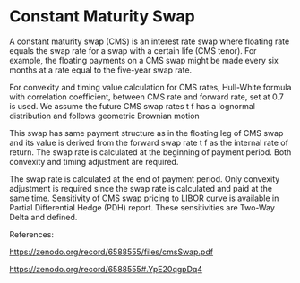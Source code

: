 # Constant Maturity Swap

A constant maturity swap (CMS) is an interest rate swap where floating rate equals the swap rate for a swap with a certain life (CMS tenor). For example, the floating payments on a CMS swap might be made every six months at a rate equal to the five-year swap rate.

For convexity and timing value calculation for CMS rates, Hull-White formula with correlation coefficient, between CMS rate and forward rate, set at 0.7 is used. We assume the future CMS swap rates t f has a lognormal distribution and follows geometric Brownian motion 

This swap has same payment structure as in the floating leg of CMS swap and its value is derived from the forward swap rate t f as the internal rate of return. The swap rate is calculated at the beginning of payment period. Both convexity and timing adjustment are required. 

The swap rate is calculated at the end of payment period. Only convexity adjustment is required since the swap rate is calculated and paid at the same time. Sensitivity of CMS swap pricing to LIBOR curve is available in Partial Differential Hedge (PDH) report. These sensitivities are Two-Way Delta and defined.

References:

https://zenodo.org/record/6588555/files/cmsSwap.pdf

https://zenodo.org/record/6588555#.YpE20qgpDq4

